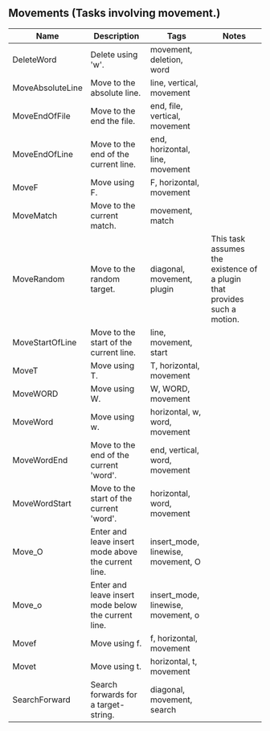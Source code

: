 ## Movements (Tasks involving movement.)
| Name | Description | Tags | Notes 
| --- | -------- | -------- | -------- |
|DeleteWord | Delete using 'w'. |  movement, deletion, word |
|MoveAbsoluteLine | Move to the absolute line. |  line,  vertical, movement |
|MoveEndOfFile | Move to the end the file. |  end,  file,  vertical, movement |
|MoveEndOfLine | Move to the end of the current line. |  end,  horizontal,  line, movement |
|MoveF | Move using F. |  F,  horizontal, movement |
|MoveMatch | Move to the current match. |  movement, match |
|MoveRandom | Move to the random target. |  diagonal,  movement, plugin | This task assumes the existence of a plugin that provides such a motion. |
|MoveStartOfLine | Move to the start of the current line. |  line,  movement, start |
|MoveT | Move using T. |  T,  horizontal, movement |
|MoveWORD | Move using W. |  W,  WORD, movement |
|MoveWord | Move using w. |  horizontal,  w,  word, movement |
|MoveWordEnd | Move to the end of the current 'word'. |  end,  vertical,  word, movement |
|MoveWordStart | Move to the start of the current 'word'. |  horizontal,  word, movement |
|Move_O | Enter and leave insert mode above the current line. |  insert_mode,  linewise,  movement, O |
|Move_o | Enter and leave insert mode below the current line. |  insert_mode,  linewise,  movement, o |
|Movef | Move using f. |  f,  horizontal, movement |
|Movet | Move using t. |  horizontal,  t, movement |
|SearchForward | Search forwards for a target-string. |  diagonal,  movement, search |